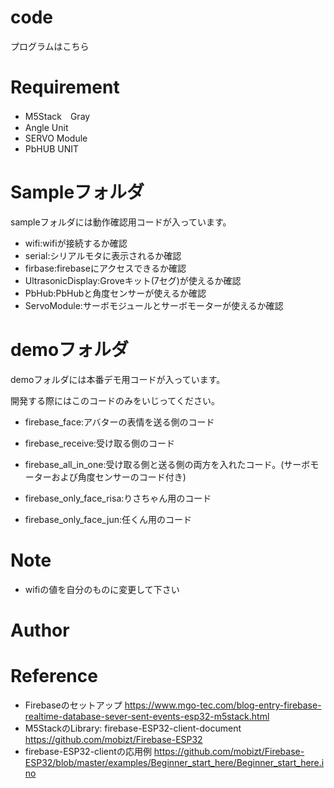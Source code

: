 # code
プログラムはこちら

# Requirement
* M5Stack　Gray
* Angle Unit
* SERVO Module
* PbHUB UNIT

# Sampleフォルダ

sampleフォルダには動作確認用コードが入っています。

* wifi:wifiが接続するか確認
* serial:シリアルモタに表示されるか確認
* firbase:firebaseにアクセスできるか確認
* UltrasonicDisplay:Groveキット(7セグ)が使えるか確認
* PbHub:PbHubと角度センサーが使えるか確認
* ServoModule:サーボモジュールとサーボモーターが使えるか確認

# demoフォルダ

demoフォルダには本番デモ用コードが入っています。

開発する際にはこのコードのみをいじってください。

* firebase_face:アバターの表情を送る側のコード
* firebase_receive:受け取る側のコード


* firebase_all_in_one:受け取る側と送る側の両方を入れたコード。(サーボモーターおよび角度センサーのコード付き)


* firebase_only_face_risa:りさちゃん用のコード
* firebase_only_face_jun:任くん用のコード

# Note
* wifiの値を自分のものに変更して下さい

# Author

# Reference
* Firebaseのセットアップ
  https://www.mgo-tec.com/blog-entry-firebase-realtime-database-sever-sent-events-esp32-m5stack.html
* M5StackのLibrary: firebase-ESP32-client-document
  https://github.com/mobizt/Firebase-ESP32
* firebase-ESP32-clientの応用例
  https://github.com/mobizt/Firebase-ESP32/blob/master/examples/Beginner_start_here/Beginner_start_here.ino
